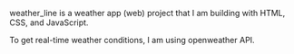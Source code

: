 weather_line is a weather app (web) project that I am building with 
HTML, CSS, and JavaScript. 

To get real-time weather conditions, I am using openweather API. 
